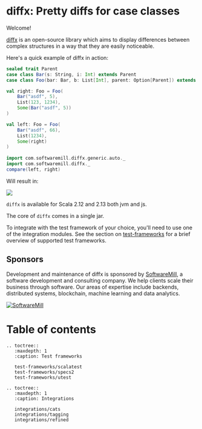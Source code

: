 # diffx: Pretty diffs for case classes

Welcome!

[diffx](https://github.com/softwaremill/diffx) is an open-source library which aims to display differences between 
complex structures in a way that they are easily noticeable.

Here's a quick example of diffx in action:

```scala mdoc
sealed trait Parent
case class Bar(s: String, i: Int) extends Parent
case class Foo(bar: Bar, b: List[Int], parent: Option[Parent]) extends Parent

val right: Foo = Foo(
    Bar("asdf", 5),
    List(123, 1234),
    Some(Bar("asdf", 5))
)

val left: Foo = Foo(
    Bar("asdf", 66),
    List(1234),
    Some(right)
)
 
import com.softwaremill.diffx.generic.auto._
import com.softwaremill.diffx._
compare(left, right)
```

Will result in:

![](https://github.com/softwaremill/diffx/blob/master/example.png?raw=true)

`diffx` is available for Scala 2.12 and 2.13 both jvm and js.

The core of `diffx` comes in a single jar.

To integrate with the test framework of your choice, you'll need to use one of the integration modules.
See the section on [test-frameworks](test-frameworks/summary.md) for a brief overview of supported test frameworks.

## Sponsors

Development and maintenance of diffx is sponsored by [SoftwareMill](https://softwaremill.com), 
a software development and consulting company. We help clients scale their business through software. Our areas of expertise include backends, distributed systems, blockchain, machine learning and data analytics.

[![](https://files.softwaremill.com/logo/logo.png "SoftwareMill")](https://softwaremill.com)

# Table of contents

```eval_rst
.. toctree::
   :maxdepth: 1
   :caption: Test frameworks
   
   test-frameworks/scalatest
   test-frameworks/specs2
   test-frameworks/utest
   
.. toctree::
   :maxdepth: 1
   :caption: Integrations
   
   integrations/cats
   integrations/tagging
   integrations/refined
```
